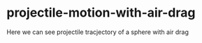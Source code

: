 # projectile-motion-with-air-drag
Here we can see projectile tracjectory of  a sphere with air drag
